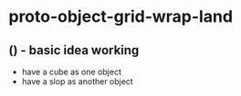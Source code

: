 # proto-object-grid-wrap-land

## () - basic idea working
* have a cube as one object
* have a slop as another object